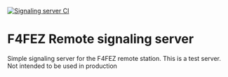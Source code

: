 [![Signaling server CI](https://github.com/FEZ-Remote/fez-remote-signal-server/actions/workflows/ci.yaml/badge.svg)](https://github.com/FEZ-Remote/fez-remote-signal-server/actions/workflows/ci.yaml)

# F4FEZ Remote signaling server
Simple signaling server for the F4FEZ remote station.
This is a test server. Not intended to be used in production